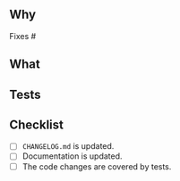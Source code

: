 ## Why

<!-- Explain why the changes are needed.  -->

Fixes #

## What

<!-- Describe changes proposed in this pull request. -->

## Tests

<!-- Describe how the change was tested (both manual and automated) for reviewers to find edge cases more easily. -->

## Checklist

<!-- All items should be verified and marked as done.
     If an item doesn't apply to the introduced changes - check it as done too. -->

- [ ] `CHANGELOG.md` is updated.
- [ ] Documentation is updated.
- [ ] The code changes are covered by tests.
